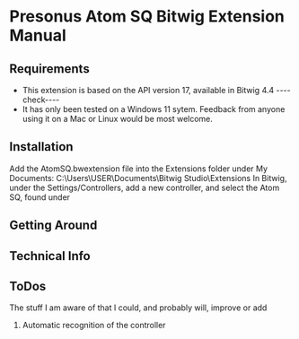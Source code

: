 # Presonus Atom SQ Bitwig Extension Manual


## Requirements
- This extension is based on the API version 17, available in Bitwig 4.4 ----check----
- It has only been tested on a Windows 11 sytem. Feedback from anyone using it on a Mac or Linux would be most welcome.


## Installation

Add the AtomSQ.bwextension file into the Extensions folder under My Documents:
C:\Users\USER\Documents\Bitwig Studio\Extensions
In Bitwig, under the Settings/Controllers, add a new controller, and select the Atom SQ, found under



## Getting Around

## Technical Info


## ToDos

The stuff I am aware of that I could, and probably will, improve or add

1. Automatic recognition of the controller